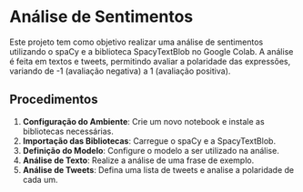 # Análise de Sentimentos

Este projeto tem como objetivo realizar uma análise de sentimentos utilizando o spaCy e a biblioteca SpacyTextBlob no Google Colab. A análise é feita em textos e tweets, permitindo avaliar a polaridade das expressões, variando de -1 (avaliação negativa) a 1 (avaliação positiva).

## Procedimentos

1. **Configuração do Ambiente**: Crie um novo notebook e instale as bibliotecas necessárias.
2. **Importação das Bibliotecas**: Carregue o spaCy e a SpacyTextBlob.
3. **Definição do Modelo**: Configure o modelo a ser utilizado na análise.
4. **Análise de Texto**: Realize a análise de uma frase de exemplo.
5. **Análise de Tweets**: Defina uma lista de tweets e analise a polaridade de cada um.

